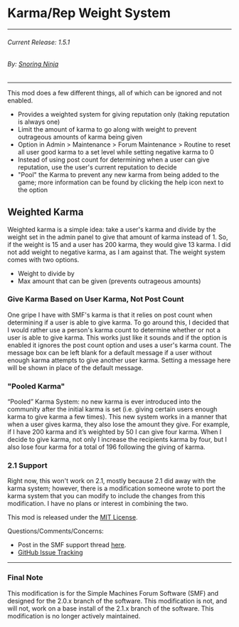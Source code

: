Karma/Rep Weight System
===
---
###### Current Release: 1.5.1
###### By: [Snoring Ninja](https://snoring.ninja)
---

This mod does a few different things, all of which can be ignored and not enabled.
* Provides a weighted system for giving reputation only (taking reputation is always one)
* Limit the amount of karma to go along with weight to prevent outrageous amounts of karma being given
* Option in Admin > Maintenance > Forum Maintenance > Routine to reset all user good karma to a set level while setting negative karma to 0
* Instead of using post count for determining when a user can give reputation, use the user's current reputation to decide
* "Pool" the Karma to prevent any new karma from being added to the game; more information can be found by clicking the help icon next to the option

## Weighted Karma
Weighted karma is a simple idea: take a user's karma and divide by the weight set in the admin panel to give that amount of karma instead of 1. So, if the weight is 15 and a user has 200 karma, they would give 13 karma.  I did not add weight to negative karma, as I am against that.  The weight system comes with two options.
* Weight to divide by
* Max amount that can be given (prevents outrageous amounts)

### Give Karma Based on User Karma, Not Post Count
One gripe I have with SMF's karma is that it relies on post count when determining if a user is able to give karma.  To go around this, I decided that I would rather use a person's karma count to determine whether or not a user is able to give karma.  This works just like it sounds and if the option is enabled it ignores the post count option and uses a user's karma count. The message box can be left blank for a default message if a user without enough karma attempts to give another user karma.  Setting a message here will be shown in place of the default message.

### "Pooled Karma"
“Pooled” Karma System: no new karma is ever introduced into the community after the initial karma is set (i.e. giving certain users enough karma to give karma a few times). This new system works in a manner that when a user gives karma, they also lose the amount they give. For example, if I have 200 karma and it’s weighted by 50 I can give four karma. When I decide to give karma, not only I increase the recipients karma by four, but I also lose four karma for a total of 196 following the giving of karma.

### 2.1 Support
Right now, this won't work on 2.1, mostly because 2.1 did away with the karma system; however, there is a modification someone wrote to port the karma system that you can modify to include the changes from this modification.  I have no plans or interest in combining the two.

This mod is released under the [MIT License](https://opensource.org/licenses/MIT).

Questions/Comments/Concerns:  
* Post in the SMF support thread [here](https://www.simplemachines.org/community/index.php?topic=527025.0).
* [GitHub Issue Tracking  ](https://github.com/snoringninja/smf-weighted-karma/issues)

---
### Final Note
This modification is for the Simple Machines Forum Software (SMF) and designed for the 2.0.x branch of the software.  This modification is not, and will not, work on a base install of the 2.1.x branch of the software.  This modification is no longer actively maintained.
